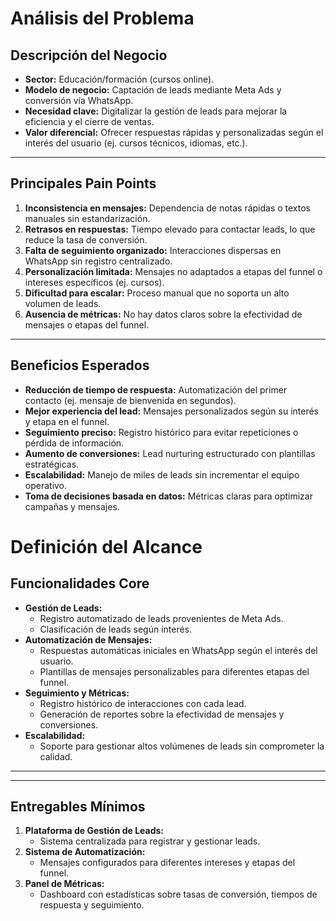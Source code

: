 # Análisis del Problema

## Descripción del Negocio

- **Sector:** Educación/formación (cursos online).  
- **Modelo de negocio:** Captación de leads mediante Meta Ads y conversión vía WhatsApp.  
- **Necesidad clave:** Digitalizar la gestión de leads para mejorar la eficiencia y el cierre de ventas.  
- **Valor diferencial:** Ofrecer respuestas rápidas y personalizadas según el interés del usuario (ej. cursos técnicos, idiomas, etc.).

---

## Principales Pain Points

1. **Inconsistencia en mensajes:** Dependencia de notas rápidas o textos manuales sin estandarización.  
2. **Retrasos en respuestas:** Tiempo elevado para contactar leads, lo que reduce la tasa de conversión.  
3. **Falta de seguimiento organizado:** Interacciones dispersas en WhatsApp sin registro centralizado.  
4. **Personalización limitada:** Mensajes no adaptados a etapas del funnel o intereses específicos (ej. cursos).  
5. **Dificultad para escalar:** Proceso manual que no soporta un alto volumen de leads.  
6. **Ausencia de métricas:** No hay datos claros sobre la efectividad de mensajes o etapas del funnel.  

---

## Beneficios Esperados

- **Reducción de tiempo de respuesta:** Automatización del primer contacto (ej. mensaje de bienvenida en segundos).  
- **Mejor experiencia del lead:** Mensajes personalizados según su interés y etapa en el funnel.  
- **Seguimiento preciso:** Registro histórico para evitar repeticiones o pérdida de información.  
- **Aumento de conversiones:** Lead nurturing estructurado con plantillas estratégicas.  
- **Escalabilidad:** Manejo de miles de leads sin incrementar el equipo operativo.  
- **Toma de decisiones basada en datos:** Métricas claras para optimizar campañas y mensajes.


# Definición del Alcance

## Funcionalidades Core

- **Gestión de Leads:**
  - Registro automatizado de leads provenientes de Meta Ads.
  - Clasificación de leads según interés.
- **Automatización de Mensajes:**
  - Respuestas automáticas iniciales en WhatsApp según el interés del usuario.
  - Plantillas de mensajes personalizables para diferentes etapas del funnel.
- **Seguimiento y Métricas:**
  - Registro histórico de interacciones con cada lead.
  - Generación de reportes sobre la efectividad de mensajes y conversiones.
- **Escalabilidad:**
  - Soporte para gestionar altos volúmenes de leads sin comprometer la calidad.

---

---

## Entregables Mínimos

1. **Plataforma de Gestión de Leads:**
   - Sistema centralizada para registrar y gestionar leads.  
2. **Sistema de Automatización:**
   - Mensajes configurados para diferentes intereses y etapas del funnel.  
3. **Panel de Métricas:**
   - Dashboard con estadísticas sobre tasas de conversión, tiempos de respuesta y seguimiento.  